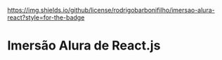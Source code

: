 https://img.shields.io/github/license/rodrigobarbonifilho/imersao-alura-react?style=for-the-badge

# Imersão Alura de React.js
